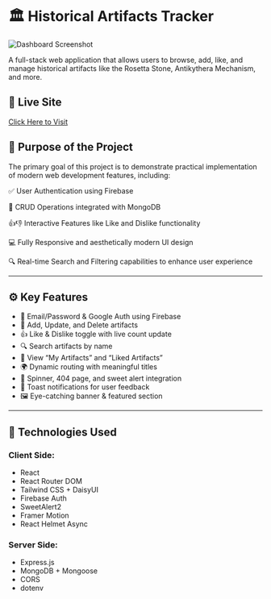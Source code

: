 # 🏛️ Historical Artifacts Tracker

![Dashboard Screenshot]([images/dashboard.png](https://github.com/abdulkader33447/a11-artifacts-vault-client/blob/6e8abc27d7685b412902ee85869907c538f6507e/artifacts-vault.web.app_%20(1).png))

A full-stack web application that allows users to browse, add, like, and manage historical artifacts like the Rosetta Stone, Antikythera Mechanism, and more.

## 🔗 Live Site

[Click Here to Visit](https://artifacts-vault.web.app/)

## 🎯 Purpose of the Project

The primary goal of this project is to demonstrate practical implementation of modern web development features, including:

✅ User Authentication using Firebase

📝 CRUD Operations integrated with MongoDB

👍👎 Interactive Features like Like and Dislike functionality

💻 Fully Responsive and aesthetically modern UI design

🔍 Real-time Search and Filtering capabilities to enhance user experience

---

## ⚙️ Key Features

- 🔐 Email/Password & Google Auth using Firebase
- 📌 Add, Update, and Delete artifacts
- 👍 Like & Dislike toggle with live count update
- 🔍 Search artifacts by name
- 📂 View “My Artifacts” and “Liked Artifacts”
- 🌍 Dynamic routing with meaningful titles
- 🧭 Spinner, 404 page, and sweet alert integration
- 💬 Toast notifications for user feedback
- 🖼️ Eye-catching banner & featured section

---

## 🧪 Technologies Used

### Client Side:
- React
- React Router DOM
- Tailwind CSS + DaisyUI
- Firebase Auth
- SweetAlert2
- Framer Motion
- React Helmet Async

### Server Side:
- Express.js
- MongoDB + Mongoose
- CORS
- dotenv
